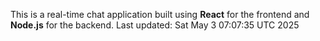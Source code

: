 This is a real-time chat application built using **React** for the frontend and **Node.js** for the backend.
Last updated: Sat May  3 07:07:35 UTC 2025

